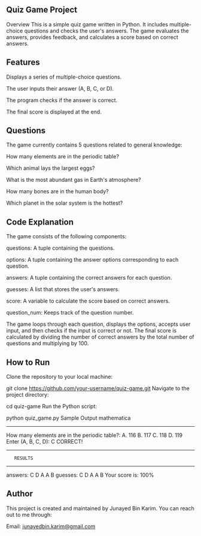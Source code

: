 ## Quiz Game Project
Overview
This is a simple quiz game written in Python. It includes multiple-choice questions and checks the user's answers. The game evaluates the answers, provides feedback, and calculates a score based on correct answers.

## Features
Displays a series of multiple-choice questions.

The user inputs their answer (A, B, C, or D).

The program checks if the answer is correct.

The final score is displayed at the end.

## Questions
The game currently contains 5 questions related to general knowledge:

How many elements are in the periodic table?

Which animal lays the largest eggs?

What is the most abundant gas in Earth's atmosphere?

How many bones are in the human body?

Which planet in the solar system is the hottest?

## Code Explanation
The game consists of the following components:

questions: A tuple containing the questions.

options: A tuple containing the answer options corresponding to each question.

answers: A tuple containing the correct answers for each question.

guesses: A list that stores the user's answers.

score: A variable to calculate the score based on correct answers.

question_num: Keeps track of the question number.

The game loops through each question, displays the options, accepts user input, and then checks if the input is correct or not. The final score is calculated by dividing the number of correct answers by the total number of questions and multiplying by 100.

## How to Run
Clone the repository to your local machine:


git clone https://github.com/your-username/quiz-game.git
Navigate to the project directory:


cd quiz-game
Run the Python script:


python quiz_game.py
Sample Output
mathematica

----------------------
How many elements are in the periodic table?:
A. 116
B. 117
C. 118
D. 119
Enter (A, B, C, D): C
CORRECT!

----------------------
       RESULTS        
----------------------
answers: C D A A B 
guesses: C D A A B 
Your score is: 100%


## Author
This project is created and maintained by Junayed Bin Karim. You can reach out to me through:

Email: junayedbin.karim@gmail.com
